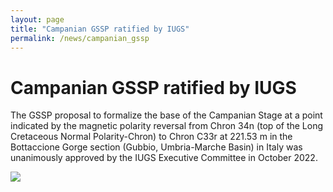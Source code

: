 ```yaml
---
layout: page
title: "Campanian GSSP ratified by IUGS"
permalink: /news/campanian_gssp
---
```

# Campanian GSSP ratified by IUGS

The GSSP proposal to formalize the base of the Campanian Stage at a point indicated by the magnetic polarity reversal from Chron 34n (top of the Long Cretaceous Normal Polarity-Chron) to Chron C33r at 221.53 m in the Bottaccione Gorge section (Gubbio, Umbria-Marche Basin) in Italy was unanimously approved by the IUGS Executive Committee in October 2022.

![](https://stratigraphy.org/subcommission-cretaceous/images/IUGS-ratification-to-ICS_CampanianGSSP.jpg)
